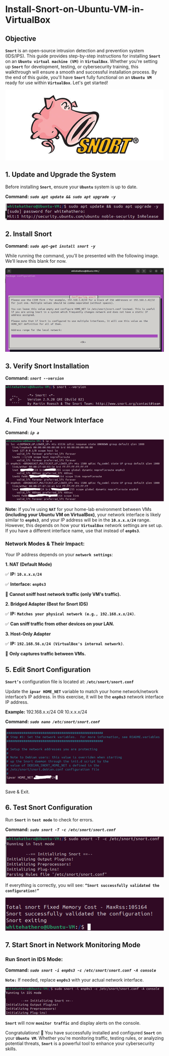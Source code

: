 # Install-Snort-on-Ubuntu-VM-in-VirtualBox

## Objective
**`Snort`** is an open-source intrusion detection and prevention system (IDS/IPS). This guide provides step-by-step instructions for installing **`Snort`** on an **`Ubuntu virtual machine (VM)`** in **`VirtualBox`**. Whether you're setting up **`Snort`** for development, testing, or cybersecurity training, this walkthrough will ensure a smooth and successful installation process. By the end of this guide, you'll have **`Snort`** fully functional on an **`Ubuntu VM`** ready for use within **`VirtualBox`**. Let's get started!

<img src="docs/snort_logo.PNG">

## 1. Update and Upgrade the System
Before installing **`Snort`**, ensure your **`Ubuntu`** system is up to date.

**Command:** ***`sudo apt update && sudo apt upgrade -y`***

<img src="docs/Update_and_Upgrade.png">

## 2. Install Snort

**Command:** ***`sudo apt-get install snort -y`***

While running the command, you’ll be presented with the following image. We’ll leave this blank for now.

<img src="docs/configuring_snort.png">

## 3. Verify Snort Installation

**Command:** ***`snort --version`***

<img src="docs/verify_snort.png">

## 4. Find Your Network Interface

**Command:** ***`ip a`***

<img src="docs/verify_network.png">

**Note:** If you’re using **`NAT`** for your home-lab environment between VMs **(including your Ubuntu VM on VirtualBox)**, your network interface is likely similar to **`enp0s3`**, and your IP address will be in the **`10.x.x.x/24`** range. However, this depends on how your **`VirtualBox`** network settings are set up. If you have a different interface name, use that instead of **`enp0s3`**.

### Network Modes & Their Impact:

Your IP address depends on your **`network settings`**:

**1.	NAT (Default Mode)**

✅ **IP:** **`10.x.x.x/24`**

✅ **Interface:** **`enp0s3`**

🔻 **Cannot sniff host network traffic (only VM's traffic).**

**2.	Bridged Adapter (Best for Snort IDS)**

✅ **IP:** **`Matches your physical network (e.g., 192.168.x.x/24)`**.

✅ **Can sniff traffic from other devices on your LAN.**

**3.	Host-Only Adapter**

✅ **IP:** **`192.168.56.x/24 (VirtualBox's internal network)`**.

🔻 **Only captures traffic between VMs.**

## 5. Edit Snort Configuration

**`Snort’s`** configuration file is located at: **`/etc/snort/snort.conf`**

Update the **`ipvar HOME_NET`** variable to match your home network/network interface’s IP address. In this exercise, it will be the **`enp0s3`** network interface IP address.

**Example:** 192.168.x.x/24 OR 10.x.x.x/24

**Command:** ***`sudo nano /etc/snort/snort.conf`***

<img src="docs/snort_conf.png">

Save & Exit.

## 6. Test Snort Configuration

Run **`Snort`** in **`test mode`** to check for errors.

**Command:** ***`sudo snort -T -c /etc/snort/snort.conf`***

<img src="docs/snort_test.png">

If everything is correctly, you will see: **`“Snort successfully validated the configuration!”`**

<img src="docs/validating_snort.png">

## 7. Start Snort in Network Monitoring Mode

### Run Snort in IDS Mode:

**Command:** ***`sudo snort -i enp0s3 -c /etc/snort/snort.conf -A console`***

**`Note:`** If needed, replace **`enp0s3`** with your actual network interface.

<img src="docs/snort_IDS_mode.png">

**`Snort`** will now **`monitor traffic`** and display alerts on the console.

Congratulations! 🎉 You have successfully installed and configured **`Snort`** on your **`Ubuntu VM`**. Whether you're monitoring traffic, testing rules, or analyzing potential threats, **`Snort`** is a powerful tool to enhance your cybersecurity skills.


